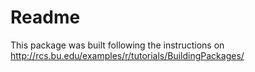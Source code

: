 # Readme

This package was built following the instructions on http://rcs.bu.edu/examples/r/tutorials/BuildingPackages/
